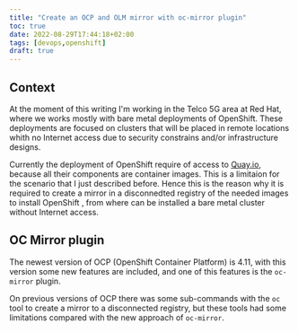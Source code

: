 ```yaml
---
title: "Create an OCP and OLM mirror with oc-mirror plugin"
toc: true
date: 2022-08-29T17:44:18+02:00
tags: [devops,openshift]
draft: true
---
```


## Context

At the moment of this writing I'm working in the Telco 5G area at Red Hat, where we works mostly with bare metal  deployments of OpenShift. These deployments are focused on clusters that will be placed in remote locations whith no Internet access due to security constrains and/or infrastructure designs.

Currently the deployment of OpenShift require of access to [Quay.io](https://quay.io/), because all their components are container images. This is a limitaion for the scenario that I just described before. Hence this is the reason why it is required to create a mirror in a disconnedted registry of the needed images to install OpenShift , from where can be installed a bare metal cluster without Internet access.

## OC Mirror plugin

The newest version of OCP (OpenShift Container Platform) is 4.11, with this version some new features are included, and one of this features is the `oc-mirror` plugin.

On previous versions of OCP there was some sub-commands with the `oc` tool to create a mirror to a disconnected registry, but these tools had some limitations compared with the new approach of `oc-mirror`.


